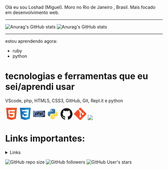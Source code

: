 Olá eu sou Loshad (Miguel).
Moro no Rio de Janeiro , Brasil. 
Mais focado em desenvolvimento web. 


---

![Anurag's GitHub stats](https://github-readme-stats.vercel.app/api?username=Los-had&show_icons=true&theme=tokyonight)
![Anurag's GitHub stats](https://github-readme-stats.vercel.app/api/top-langs/?username=Los-had&hide=html&layout=compact&theme=tokyonight)

---

estou  aprendendo agora:

* ruby
* python

# tecnologias e ferramentas que eu sei/aprendi usar

<!--
![vscode icon](https://user-images.githubusercontent.com/79226657/118053389-d1031200-b35a-11eb-9907-66f5cc43bb62.png)

![php icon](https://user-images.githubusercontent.com/79226657/118053440-e8da9600-b35a-11eb-8b1e-a1a7410def0c.png)

![github icone](https://user-images.githubusercontent.com/79226657/118053560-1f181580-b35b-11eb-985a-f56c16dd532d.png)

![repl it icon](https://user-images.githubusercontent.com/79226657/118053631-45d64c00-b35b-11eb-9fa5-8a4b1319ea57.png)

![html icon](https://user-images.githubusercontent.com/79226657/118053712-68686500-b35b-11eb-9029-c679bebf3db8.png)

![css icon](https://user-images.githubusercontent.com/79226657/118053767-7a4a0800-b35b-11eb-8e71-6a877bc49d29.png)
-->

VScode, php, HTML5, CSS3, GitHub, Git, Repl.it e python

<img height="40" src="https://raw.githubusercontent.com/devicons/devicon/master/icons/html5/html5-original.svg"> <img height="40" src="https://raw.githubusercontent.com/devicons/devicon/master/icons/css3/css3-original.svg"> <img height="40" src="https://raw.githubusercontent.com/devicons/devicon/master/icons/php/php-original.svg"> <img height="40" src="https://raw.githubusercontent.com/devicons/devicon/master/icons/python/python-original.svg"> <img height="40" src="https://raw.githubusercontent.com/devicons/devicon/master/icons/github/github-original.svg"> <img height="40" src="https://raw.githubusercontent.com/devicons/devicon/master/icons/git/git-original.svg"> <img src="http://img.shields.io/badge/-VS%20Code-000000?style=for-the-badge&logo=Visual-studio-code&logoColor=blue"> 



<!--
<img height="40" src="https://raw.githubusercontent.com/devicons/devicon/master/icons/css3/css3-original.svg">
<img height="40" src="https://raw.githubusercontent.com/devicons/devicon/master/icons/php/php-original.svg">
<img height="40" src="https://raw.githubusercontent.com/devicons/devicon/master/icons/github/github-original.svg">
-->

# Links importantes:

<details title="Links importantes">
        <summary>Links</summary>

<br>

[link do meu grupo no telegram](https://t.me/joinchat/TdG8frMDSzsxZGUx)

[meu canal do youtube, clique aqui para ver](https://www.youtube.com/channel/UCBITyx_njlrhlt0Rj6R0-LQ)

[Repl.it](https://replit.com/@Loshad)

</details>

![GitHub repo size](https://img.shields.io/github/repo-size/Los-had/Los-had)
![GitHub followers](https://img.shields.io/github/followers/Los-had?style=social)
![GitHub User's stars](https://img.shields.io/github/stars/Los-had?style=social)
